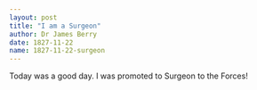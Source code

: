 ```yaml
---
layout: post
title: "I am a Surgeon"
author: Dr James Berry
date: 1827-11-22
name: 1827-11-22-surgeon
---
```


Today was a good day. I was promoted to Surgeon to the Forces!
